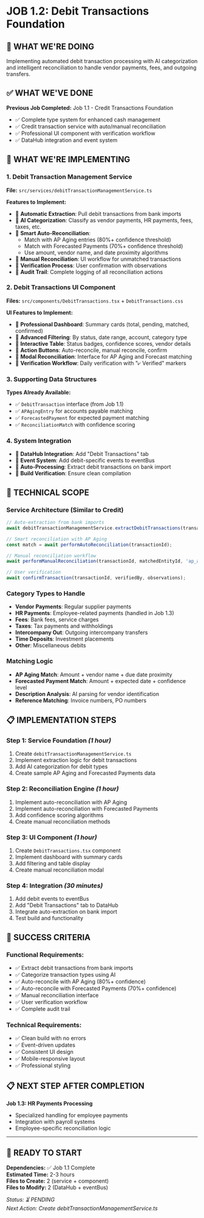 # JOB 1.2: Debit Transactions Foundation

## 🎯 **WHAT WE'RE DOING**
Implementing automated debit transaction processing with AI categorization and intelligent reconciliation to handle vendor payments, fees, and outgoing transfers.

## ✅ **WHAT WE'VE DONE**
**Previous Job Completed:** Job 1.1 - Credit Transactions Foundation
- ✅ Complete type system for enhanced cash management
- ✅ Credit transaction service with auto/manual reconciliation
- ✅ Professional UI component with verification workflow
- ✅ DataHub integration and event system

## 🔄 **WHAT WE'RE IMPLEMENTING**

### **1. Debit Transaction Management Service**
**File:** `src/services/debitTransactionManagementService.ts`

**Features to Implement:**
- 🔄 **Automatic Extraction**: Pull debit transactions from bank imports
- 🔄 **AI Categorization**: Classify as vendor payments, HR payments, fees, taxes, etc.
- 🔄 **Smart Auto-Reconciliation**:
  - Match with AP Aging entries (80%+ confidence threshold)
  - Match with Forecasted Payments (70%+ confidence threshold)
  - Use amount, vendor name, and date proximity algorithms
- 🔄 **Manual Reconciliation**: UI workflow for unmatched transactions
- 🔄 **Verification Process**: User confirmation with observations
- 🔄 **Audit Trail**: Complete logging of all reconciliation actions

### **2. Debit Transactions UI Component**
**Files:** `src/components/DebitTransactions.tsx` + `DebitTransactions.css`

**UI Features to Implement:**
- 🔄 **Professional Dashboard**: Summary cards (total, pending, matched, confirmed)
- 🔄 **Advanced Filtering**: By status, date range, account, category type
- 🔄 **Interactive Table**: Status badges, confidence scores, vendor details
- 🔄 **Action Buttons**: Auto-reconcile, manual reconcile, confirm
- 🔄 **Modal Reconciliation**: Interface for AP Aging and Forecast matching
- 🔄 **Verification Workflow**: Daily verification with "⩗ Verified" markers

### **3. Supporting Data Structures**
**Types Already Available:**
- ✅ `DebitTransaction` interface (from Job 1.1)
- ✅ `APAgingEntry` for accounts payable matching
- ✅ `ForecastedPayment` for expected payment matching
- ✅ `ReconciliationMatch` with confidence scoring

### **4. System Integration**
- 🔄 **DataHub Integration**: Add "Debit Transactions" tab
- 🔄 **Event System**: Add debit-specific events to eventBus
- 🔄 **Auto-Processing**: Extract debit transactions on bank import
- 🔄 **Build Verification**: Ensure clean compilation

## 🔧 **TECHNICAL SCOPE**

### **Service Architecture (Similar to Credit)**
```typescript
// Auto-extraction from bank imports
await debitTransactionManagementService.extractDebitTransactions(transactions, accountId);

// Smart reconciliation with AP Aging
const match = await performAutoReconciliation(transactionId);

// Manual reconciliation workflow
await performManualReconciliation(transactionId, matchedEntityId, 'ap_aging', notes);

// User verification
await confirmTransaction(transactionId, verifiedBy, observations);
```

### **Category Types to Handle**
- **Vendor Payments**: Regular supplier payments
- **HR Payments**: Employee-related payments (handled in Job 1.3)
- **Fees**: Bank fees, service charges
- **Taxes**: Tax payments and withholdings
- **Intercompany Out**: Outgoing intercompany transfers
- **Time Deposits**: Investment placements
- **Other**: Miscellaneous debits

### **Matching Logic**
- **AP Aging Match**: Amount + vendor name + due date proximity
- **Forecasted Payment Match**: Amount + expected date + confidence level
- **Description Analysis**: AI parsing for vendor identification
- **Reference Matching**: Invoice numbers, PO numbers

## 📋 **IMPLEMENTATION STEPS**

### **Step 1: Service Foundation** *(1 hour)*
1. Create `debitTransactionManagementService.ts`
2. Implement extraction logic for debit transactions
3. Add AI categorization for debit types
4. Create sample AP Aging and Forecasted Payments data

### **Step 2: Reconciliation Engine** *(1 hour)*
1. Implement auto-reconciliation with AP Aging
2. Implement auto-reconciliation with Forecasted Payments
3. Add confidence scoring algorithms
4. Create manual reconciliation methods

### **Step 3: UI Component** *(1 hour)*
1. Create `DebitTransactions.tsx` component
2. Implement dashboard with summary cards
3. Add filtering and table display
4. Create manual reconciliation modal

### **Step 4: Integration** *(30 minutes)*
1. Add debit events to eventBus
2. Add "Debit Transactions" tab to DataHub
3. Integrate auto-extraction on bank import
4. Test build and functionality

## 🎯 **SUCCESS CRITERIA**

### **Functional Requirements:**
- ✅ Extract debit transactions from bank imports
- ✅ Categorize transaction types using AI
- ✅ Auto-reconcile with AP Aging (80%+ confidence)
- ✅ Auto-reconcile with Forecasted Payments (70%+ confidence)
- ✅ Manual reconciliation interface
- ✅ User verification workflow
- ✅ Complete audit trail

### **Technical Requirements:**
- ✅ Clean build with no errors
- ✅ Event-driven updates
- ✅ Consistent UI design
- ✅ Mobile-responsive layout
- ✅ Professional styling

## 📋 **NEXT STEP AFTER COMPLETION**

**Job 1.3: HR Payments Processing**
- Specialized handling for employee payments
- Integration with payroll systems
- Employee-specific reconciliation logic

---

## 🚀 **READY TO START**

**Dependencies:** ✅ Job 1.1 Complete  
**Estimated Time:** 2-3 hours  
**Files to Create:** 2 (service + component)  
**Files to Modify:** 2 (DataHub + eventBus)

*Status: ⏳ PENDING*  
*Next Action: Create debitTransactionManagementService.ts* 